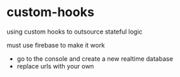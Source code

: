 # custom-hooks
using custom hooks to outsource stateful logic 


must use firebase to make it work

- go to the console and create a new realtime database 
- replace urls with your own
